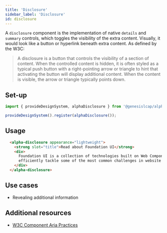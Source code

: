 ```yaml
---
title: 'Disclosure'
sidebar_label: 'Disclosure'
id: disclosure
---
```



A `disclosure` component is the implementation of native `details` and `summary` controls, which toggles the visibility of the extra content. Visually, it would look like a button or hyperlink beneath extra content. As defined by the W3C:

> A disclosure is a button that controls the visibility of a section of content. When the controlled content is hidden, it is often styled as a typical push button with a right-pointing arrow or triangle to hint that activating the button will display additional content. When the content is visible, the arrow or triangle typically points down.

## Set-up

```ts
import { provideDesignSystem, alphaDisclosure } from '@genesislcap/alpha-design-system';

provideDesignSystem().register(alphaDisclosure());
```

## Usage

```html live
  <alpha-disclosure appearance="lightweight">
    <strong slot="title">Read about Foundation UI</strong>
    <div>
      Foundation UI is a collection of technologies built on Web Components and modern Web Standards, designed to help you
      efficiently tackle some of the most common challenges in website and application design and development.
    </div>
  </alpha-disclosure>
```

## Use cases

* Revealing additional information

## Additional resources

- [W3C Component Aria Practices](https://w3c.github.io/aria-practices/#disclosure)

